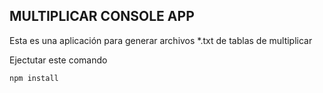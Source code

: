 ## MULTIPLICAR CONSOLE APP

Esta es una aplicación para generar archivos *.txt
de tablas de multiplicar 

Ejectutar este comando

```
npm install

```